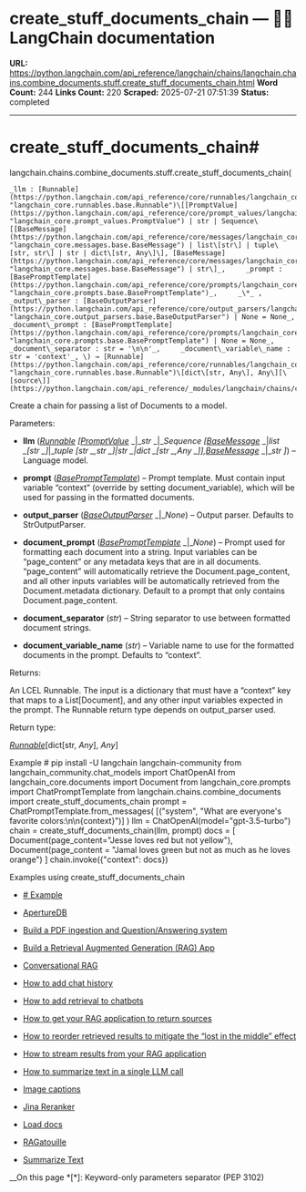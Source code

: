 # create_stuff_documents_chain — 🦜🔗 LangChain  documentation

**URL:** https://python.langchain.com/api_reference/langchain/chains/langchain.chains.combine_documents.stuff.create_stuff_documents_chain.html
**Word Count:** 244
**Links Count:** 220
**Scraped:** 2025-07-21 07:51:39
**Status:** completed

---

# create\_stuff\_documents\_chain\#

langchain.chains.combine\_documents.stuff.create\_stuff\_documents\_chain\(

    _llm : [Runnable](https://python.langchain.com/api_reference/core/runnables/langchain_core.runnables.base.Runnable.html#langchain_core.runnables.base.Runnable "langchain_core.runnables.base.Runnable")\[[PromptValue](https://python.langchain.com/api_reference/core/prompt_values/langchain_core.prompt_values.PromptValue.html#langchain_core.prompt_values.PromptValue "langchain_core.prompt_values.PromptValue") | str | Sequence\[[BaseMessage](https://python.langchain.com/api_reference/core/messages/langchain_core.messages.base.BaseMessage.html#langchain_core.messages.base.BaseMessage "langchain_core.messages.base.BaseMessage") | list\[str\] | tuple\[str, str\] | str | dict\[str, Any\]\], [BaseMessage](https://python.langchain.com/api_reference/core/messages/langchain_core.messages.base.BaseMessage.html#langchain_core.messages.base.BaseMessage "langchain_core.messages.base.BaseMessage") | str\]_,     _prompt : [BasePromptTemplate](https://python.langchain.com/api_reference/core/prompts/langchain_core.prompts.base.BasePromptTemplate.html#langchain_core.prompts.base.BasePromptTemplate "langchain_core.prompts.base.BasePromptTemplate")_,     _\*_ ,     _output\_parser : [BaseOutputParser](https://python.langchain.com/api_reference/core/output_parsers/langchain_core.output_parsers.base.BaseOutputParser.html#langchain_core.output_parsers.base.BaseOutputParser "langchain_core.output_parsers.base.BaseOutputParser") | None = None_,     _document\_prompt : [BasePromptTemplate](https://python.langchain.com/api_reference/core/prompts/langchain_core.prompts.base.BasePromptTemplate.html#langchain_core.prompts.base.BasePromptTemplate "langchain_core.prompts.base.BasePromptTemplate") | None = None_,     _document\_separator : str = '\n\n'_,     _document\_variable\_name : str = 'context'_, \) → [Runnable](https://python.langchain.com/api_reference/core/runnables/langchain_core.runnables.base.Runnable.html#langchain_core.runnables.base.Runnable "langchain_core.runnables.base.Runnable")\[dict\[str, Any\], Any\][\[source\]](https://python.langchain.com/api_reference/_modules/langchain/chains/combine_documents/stuff.html#create_stuff_documents_chain)\#     

Create a chain for passing a list of Documents to a model.

Parameters:     

  * **llm** \([_Runnable_](https://python.langchain.com/api_reference/core/runnables/langchain_core.runnables.base.Runnable.html#langchain_core.runnables.base.Runnable "langchain_core.runnables.base.Runnable") _\[_[_PromptValue_](https://python.langchain.com/api_reference/core/prompt_values/langchain_core.prompt_values.PromptValue.html#langchain_core.prompt_values.PromptValue "langchain_core.prompt_values.PromptValue") _|__str_ _|__Sequence_ _\[_[_BaseMessage_](https://python.langchain.com/api_reference/core/messages/langchain_core.messages.base.BaseMessage.html#langchain_core.messages.base.BaseMessage "langchain_core.messages.base.BaseMessage") _|__list_ _\[__str_ _\]__|__tuple_ _\[__str_ _,__str_ _\]__|__str_ _|__dict_ _\[__str_ _,__Any_ _\]__\]__,_[_BaseMessage_](https://python.langchain.com/api_reference/core/messages/langchain_core.messages.base.BaseMessage.html#langchain_core.messages.base.BaseMessage "langchain_core.messages.base.BaseMessage") _|__str_ _\]_\) – Language model.

  * **prompt** \([_BasePromptTemplate_](https://python.langchain.com/api_reference/core/prompts/langchain_core.prompts.base.BasePromptTemplate.html#langchain_core.prompts.base.BasePromptTemplate "langchain_core.prompts.base.BasePromptTemplate")\) – Prompt template. Must contain input variable “context” \(override by setting document\_variable\), which will be used for passing in the formatted documents.

  * **output\_parser** \([_BaseOutputParser_](https://python.langchain.com/api_reference/core/output_parsers/langchain_core.output_parsers.base.BaseOutputParser.html#langchain_core.output_parsers.base.BaseOutputParser "langchain_core.output_parsers.base.BaseOutputParser") _|__None_\) – Output parser. Defaults to StrOutputParser.

  * **document\_prompt** \([_BasePromptTemplate_](https://python.langchain.com/api_reference/core/prompts/langchain_core.prompts.base.BasePromptTemplate.html#langchain_core.prompts.base.BasePromptTemplate "langchain_core.prompts.base.BasePromptTemplate") _|__None_\) – Prompt used for formatting each document into a string. Input variables can be “page\_content” or any metadata keys that are in all documents. “page\_content” will automatically retrieve the Document.page\_content, and all other inputs variables will be automatically retrieved from the Document.metadata dictionary. Default to a prompt that only contains Document.page\_content.

  * **document\_separator** \(_str_\) – String separator to use between formatted document strings.

  * **document\_variable\_name** \(_str_\) – Variable name to use for the formatted documents in the prompt. Defaults to “context”.

Returns:     

An LCEL Runnable. The input is a dictionary that must have a “context” key that maps to a List\[Document\], and any other input variables expected in the prompt. The Runnable return type depends on output\_parser used.

Return type:     

[_Runnable_](https://python.langchain.com/api_reference/core/runnables/langchain_core.runnables.base.Runnable.html#langchain_core.runnables.base.Runnable "langchain_core.runnables.base.Runnable")\[dict\[str, _Any_\], _Any_\]

Example               # pip install -U langchain langchain-community          from langchain_community.chat_models import ChatOpenAI     from langchain_core.documents import Document     from langchain_core.prompts import ChatPromptTemplate     from langchain.chains.combine_documents import create_stuff_documents_chain          prompt = ChatPromptTemplate.from_messages(         [("system", "What are everyone's favorite colors:\n\n{context}")]     )     llm = ChatOpenAI(model="gpt-3.5-turbo")     chain = create_stuff_documents_chain(llm, prompt)          docs = [         Document(page_content="Jesse loves red but not yellow"),         Document(page_content = "Jamal loves green but not as much as he loves orange")     ]          chain.invoke({"context": docs})     

Examples using create\_stuff\_documents\_chain

  * [\# Example](https://python.langchain.com/docs/versions/migrating_chains/stuff_docs_chain/)

  * [ApertureDB](https://python.langchain.com/docs/integrations/vectorstores/aperturedb/)

  * [Build a PDF ingestion and Question/Answering system](https://python.langchain.com/docs/tutorials/pdf_qa/)

  * [Build a Retrieval Augmented Generation \(RAG\) App](https://python.langchain.com/docs/tutorials/rag/)

  * [Conversational RAG](https://python.langchain.com/docs/tutorials/qa_chat_history/)

  * [How to add chat history](https://python.langchain.com/docs/how_to/qa_chat_history_how_to/)

  * [How to add retrieval to chatbots](https://python.langchain.com/docs/how_to/chatbots_retrieval/)

  * [How to get your RAG application to return sources](https://python.langchain.com/docs/how_to/qa_sources/)

  * [How to reorder retrieved results to mitigate the “lost in the middle” effect](https://python.langchain.com/docs/how_to/long_context_reorder/)

  * [How to stream results from your RAG application](https://python.langchain.com/docs/how_to/qa_streaming/)

  * [How to summarize text in a single LLM call](https://python.langchain.com/docs/how_to/summarize_stuff/)

  * [Image captions](https://python.langchain.com/docs/integrations/document_loaders/image_captions/)

  * [Jina Reranker](https://python.langchain.com/docs/integrations/document_transformers/jina_rerank/)

  * [Load docs](https://python.langchain.com/docs/versions/migrating_chains/retrieval_qa/)

  * [RAGatouille](https://python.langchain.com/docs/integrations/retrievers/ragatouille/)

  * [Summarize Text](https://python.langchain.com/docs/tutorials/summarization/)

__On this page   *[\*]: Keyword-only parameters separator (PEP 3102)